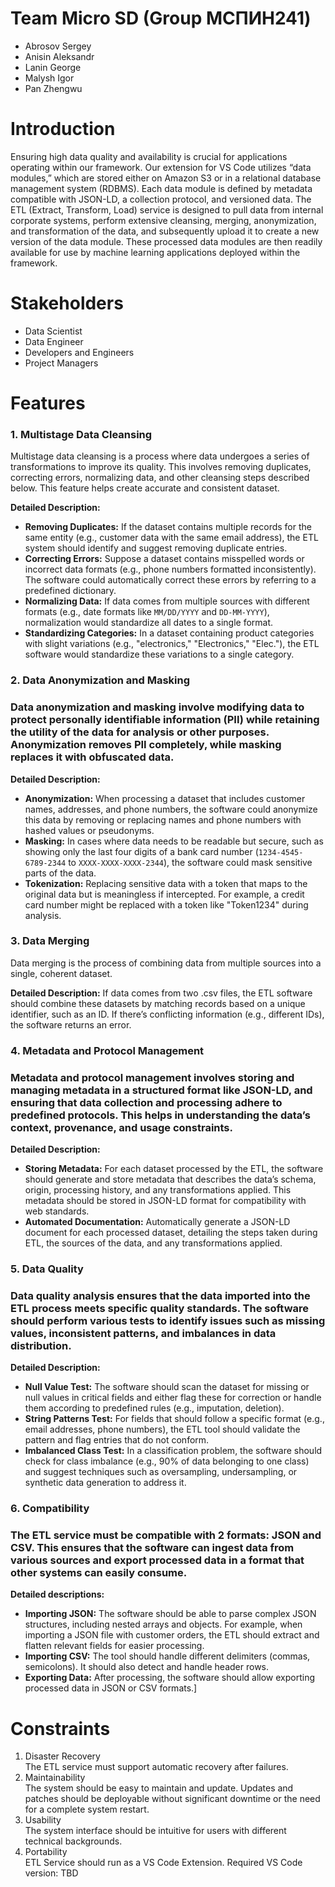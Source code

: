 # Team Micro SD (Group МСПИН241)

* Abrosov Sergey  
* Anisin Aleksandr  
* Lanin George  
* Malysh Igor  
* Pan Zhengwu

# Introduction

Ensuring high data quality and availability is crucial for applications operating within our framework. Our extension for VS Code utilizes “data modules,” which are stored either on Amazon S3 or in a relational database management system (RDBMS). Each data module is defined by metadata compatible with JSON-LD, a collection protocol, and versioned data. The ETL (Extract, Transform, Load) service is designed to pull data from internal corporate systems, perform extensive cleansing, merging, anonymization, and transformation of the data, and subsequently upload it to create a new version of the data module. These processed data modules are then readily available for use by machine learning applications deployed within the framework.

# Stakeholders

* Data Scientist  
* Data Engineer  
* Developers and Engineers  
* Project Managers

# Features

### **1\. Multistage Data Cleansing**

Multistage data cleansing is a process where data undergoes a series of transformations to improve its quality. This involves removing duplicates, correcting errors, normalizing data, and other cleansing steps described below. This feature helps create accurate and consistent dataset.

**Detailed Description:**

* **Removing Duplicates:** If the dataset contains multiple records for the same entity (e.g., customer data with the same email address), the ETL system should identify and suggest removing duplicate entries.  
* **Correcting Errors:** Suppose a dataset contains misspelled words or incorrect data formats (e.g., phone numbers formatted inconsistently). The software could automatically correct these errors by referring to a predefined dictionary.  
* **Normalizing Data:** If data comes from multiple sources with different formats (e.g., date formats like `MM/DD/YYYY` and `DD-MM-YYYY`), normalization would standardize all dates to a single format.  
* **Standardizing Categories:** In a dataset containing product categories with slight variations (e.g., "electronics," "Electronics," "Elec."), the ETL software would standardize these variations to a single category.

### **2\. Data Anonymization and Masking**

### Data anonymization and masking involve modifying data to protect personally identifiable information (PII) while retaining the utility of the data for analysis or other purposes. Anonymization removes PII completely, while masking replaces it with obfuscated data.

**Detailed Description:**

* **Anonymization:** When processing a dataset that includes customer names, addresses, and phone numbers, the software could anonymize this data by removing or replacing names and phone numbers with hashed values or pseudonyms.  
* **Masking:** In cases where data needs to be readable but secure, such as showing only the last four digits of a bank card number (`1234-4545-6789-2344` to `XXXX-XXXX-XXXX-2344`), the software could mask sensitive parts of the data.  
* **Tokenization:** Replacing sensitive data with a token that maps to the original data but is meaningless if intercepted. For example, a credit card number might be replaced with a token like "Token1234" during analysis.

### **3\. Data Merging**

Data merging is the process of combining data from multiple sources into a single, coherent dataset.

**Detailed Description:** If data comes from two .csv files, the ETL software should combine these datasets by matching records based on a unique identifier, such as an ID. If there’s conflicting information (e.g., different IDs), the software returns an error.

### **4\. Metadata and Protocol Management**

### Metadata and protocol management involves storing and managing metadata in a structured format like JSON-LD, and ensuring that data collection and processing adhere to predefined protocols. This helps in understanding the data’s context, provenance, and usage constraints.

**Detailed Description:**

* **Storing Metadata:** For each dataset processed by the ETL, the software should generate and store metadata that describes the data’s schema, origin, processing history, and any transformations applied. This metadata should be stored in JSON-LD format for compatibility with web standards.  
* **Automated Documentation:** Automatically generate a JSON-LD document for each processed dataset, detailing the steps taken during ETL, the sources of the data, and any transformations applied.

### **5\. Data Quality**

### Data quality analysis ensures that the data imported into the ETL process meets specific quality standards. The software should perform various tests to identify issues such as missing values, inconsistent patterns, and imbalances in data distribution.

**Detailed Description:**

* **Null Value Test:** The software should scan the dataset for missing or null values in critical fields and either flag these for correction or handle them according to predefined rules (e.g., imputation, deletion).  
* **String Patterns Test:** For fields that should follow a specific format (e.g., email addresses, phone numbers), the ETL tool should validate the pattern and flag entries that do not conform.  
* **Imbalanced Class Test:** In a classification problem, the software should check for class imbalance (e.g., 90% of data belonging to one class) and suggest techniques such as oversampling, undersampling, or synthetic data generation to address it.

### **6\. Compatibility**

### The ETL service must be compatible with 2 formats: JSON and CSV. This ensures that the software can ingest data from various sources and export processed data in a format that other systems can easily consume.

**Detailed descriptions:**

* **Importing JSON:** The software should be able to parse complex JSON structures, including nested arrays and objects. For example, when importing a JSON file with customer orders, the ETL should extract and flatten relevant fields for easier processing.  
* **Importing CSV:** The tool should handle different delimiters (commas, semicolons). It should also detect and handle header rows.  
* **Exporting Data:** After processing, the software should allow exporting processed data in JSON or CSV formats.\]

# Constraints

1. Disaster Recovery  
   The ETL service must support automatic recovery after failures.  
2. Maintainability  
   The system should be easy to maintain and update. Updates and patches should be deployable without significant downtime or the need for a complete system restart.  
3. Usability  
   The system interface should be intuitive for users with different technical backgrounds.  
4. Portability  
   ETL Service should run as a VS Code Extension. Required VS Code version: TBD
